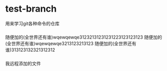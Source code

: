 # test-branch
用来学习git各种命令的仓库
###
随便加的(全世界还有谁)wqewqewqe31232131231231223123123123
随便加的(全世界还有谁)wqewqewqe3213123213123
随便加的(全世界还有谁)313123132321312312
###
我远程添加的文件
